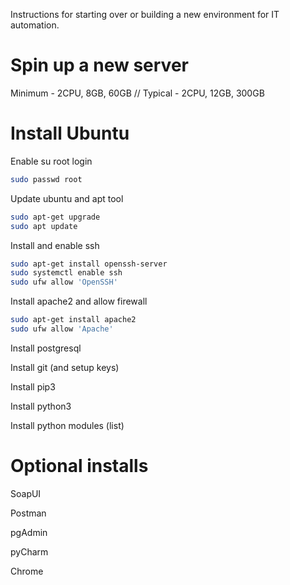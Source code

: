 Instructions for starting over or building a new environment for IT automation.

# Spin up a new server
Minimum - 2CPU, 8GB, 60GB // Typical - 2CPU, 12GB, 300GB

# Install Ubuntu

Enable su root login
```bash
sudo passwd root
```

Update ubuntu and apt tool
```bash
sudo apt-get upgrade
sudo apt update
```

Install and enable ssh
```bash
sudo apt-get install openssh-server
sudo systemctl enable ssh
sudo ufw allow 'OpenSSH'
```

Install apache2 and allow firewall
```bash
sudo apt-get install apache2
sudo ufw allow 'Apache'
```

Install postgresql

Install git (and setup keys)

Install pip3

Install python3

Install python modules (list)

# Optional installs
SoapUI

Postman

pgAdmin

pyCharm

Chrome
